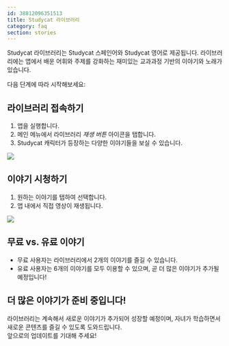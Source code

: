 ```yaml
---
id: 38812096351513
title: Studycat 라이브러리
category: faq 
section: stories
---
```


Studycat 라이브러리는 Studycat 스페인어와 Studycat 영어로 제공됩니다. 라이브러리에는 앱에서 배운 어휘와 주제를 강화하는 재미있는 교과과정 기반의 이야기와 노래가 있습니다.

다음 단계에 따라 시작해보세요:

## 라이브러리 접속하기

1. 앱을 실행합니다.
2. 메인 메뉴에서 라이브러리 _재생 버튼_ 아이콘을 탭합니다.
3. Studycat 캐릭터가 등장하는 다양한 이야기들을 보실 수 있습니다.

![](https://help.studycat.com/hc/article_attachments/38812096342041)

## 이야기 시청하기

1. 원하는 이야기를 탭하여 선택합니다.
2. 앱 내에서 직접 영상이 재생됩니다.

![](https://help.studycat.com/hc/article_attachments/38812096344217)

## 무료 vs. 유료 이야기

- 무료 사용자는 라이브러리에서 2개의 이야기를 즐길 수 있습니다.
- 유료 사용자는 6개의 이야기를 모두 이용할 수 있으며, 곧 더 많은 이야기가 추가될 예정입니다!

## 더 많은 이야기가 준비 중입니다!

라이브러리는 계속해서 새로운 이야기가 추가되어 성장할 예정이며, 자녀가 학습하면서 새로운 콘텐츠를 즐길 수 있도록 도와드립니다.  
앞으로의 업데이트를 기대해 주세요!